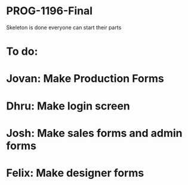 # PROG-1196-Final
Skeleton is done everyone can start their parts
# To do:
# Jovan: Make Production Forms
# Dhru: Make login screen
# Josh: Make sales forms and admin forms
# Felix: Make designer forms
